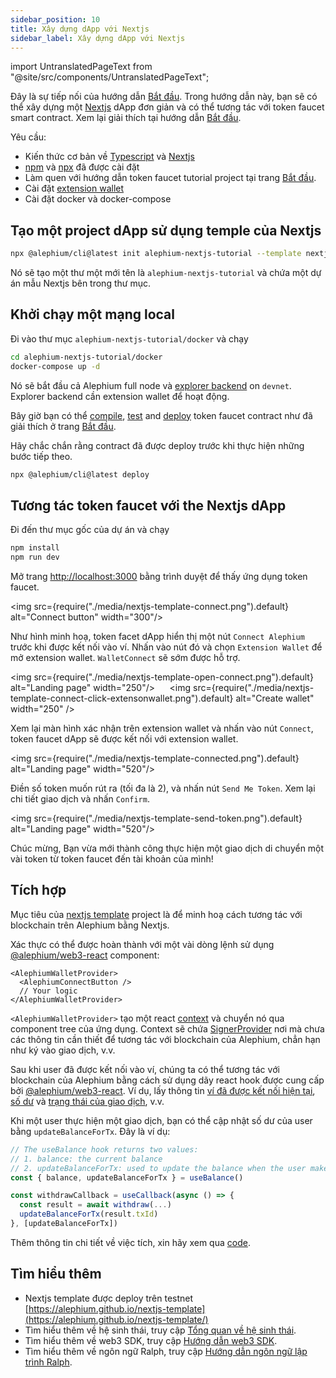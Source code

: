 ```yaml
---
sidebar_position: 10
title: Xây dựng dApp với Nextjs
sidebar_label: Xây dựng dApp với Nextjs
---
```


import UntranslatedPageText from "@site/src/components/UntranslatedPageText";

Đây là sự tiếp nối của hướng dẫn [Bắt đầu](/dapps/getting-started.md). Trong hướng dẫn này, bạn sẽ có thể xây dựng một [Nextjs](https://nextjs.org/) dApp đơn giản và có thể tương tác với token faucet smart contract. Xem lại giải thích tại hướng dẫn [Bắt đầu](/dapps/getting-started.md).

Yêu cầu:

- Kiến thức cơ bản về [Typescript](https://www.typescriptlang.org/)
  và [Nextjs](https://nextjs.org/)
- [npm](https://www.npmjs.com/) và
  [npx](https://www.npmjs.com/package/npx) đã được cài đặt
- Làm quen với hướng dẫn token faucet tutorial project tại trang [Bắt đầu](/dapps/getting-started.md).
- Cài đặt [extension wallet](/wallet/extension-wallet/overview)
- Cài đặt docker và docker-compose

## Tạo một project dApp sử dụng temple của Nextjs

```sh
npx @alephium/cli@latest init alephium-nextjs-tutorial --template nextjs
```

Nó sẽ tạo một thư một mới tên là `alephium-nextjs-tutorial` và
chứa một dự án mẫu Nextjs bên trong thư mục.


## Khởi chạy một mạng local

Đi vào thư mục `alephium-nextjs-tutorial/docker` và chạy

```sh
cd alephium-nextjs-tutorial/docker
docker-compose up -d
```

Nó sẽ bắt đầu cả Alephium full node và [explorer
backend](https://github.com/alephium/explorer-backend) on
`devnet`. Explorer backend cần extension wallet để hoạt động.

Bây giờ bạn có thể [compile](/dapps/getting-started.md#compiling-your-contract),
[test](/dapps/getting-started.md#testing-your-contract) and
[deploy](/dapps/getting-started.md#deploying-your-contract) token faucet contract như đã giải thích ở trang [Bắt đầu](/dapps/getting-started.md).

Hãy chắc chắn rằng contract đã được deploy trước khi thực hiện những bước tiếp theo.

```sh
npx @alephium/cli@latest deploy
```

## Tương tác token faucet với the Nextjs dApp

Đi đến thư mục gốc của dự án và chạy

```sh
npm install
npm run dev
```

Mở trang [http://localhost:3000](http://localhost:3000) bằng trình duyệt để thấy ứng dụng token faucet.

<img src={require("./media/nextjs-template-connect.png").default}
alt="Connect button" width="300"/>

Như hình minh hoạ, token facet dApp hiển thị một nút `Connect Alephium` trước khi được kết nối vào ví. Nhấn vào nút đó và chọn `Extension Wallet` để mở extension wallet. `WalletConnect` sẽ sớm được hỗ trợ.

<img src={require("./media/nextjs-template-open-connect.png").default} alt="Landing page" width="250"/>
&nbsp;&nbsp;&nbsp;&nbsp;
<img src={require("./media/nextjs-template-connect-click-extensonwallet.png").default} alt="Create wallet" width="250" />

Xem lại màn hình xác nhận trên extension wallet và nhấn vào nút
`Connect`, token faucet dApp sẽ được kết nối với extension
wallet. 

<img src={require("./media/nextjs-template-connected.png").default} alt="Landing page" width="520"/>

Điền số token muốn rút ra (tối đa là 2), và nhấn nút `Send Me Token`. Xem lại chi tiết giao dịch và nhấn
`Confirm`.

<img src={require("./media/nextjs-template-send-token.png").default} alt="Landing page" width="520"/>

Chúc mừng, Bạn vừa mới thành công thực hiện một giao dịch di chuyển một vài token từ token faucet đến tài khoản của mình!

## Tích hợp

Mục tiêu của [nextjs
template](https://github.com/alephium/nextjs-template) project là để minh hoạ cách tương tác với blockchain trên Alephium bằng Nextjs.

Xác thực có thể được hoàn thành với một vài dòng lệnh sử dụng
[@alephium/web3-react](https://github.com/alephium/alephium-web3/tree/master/packages/web3-react)
component:

```tsx
<AlephiumWalletProvider>
  <AlephiumConnectButton />
  // Your logic
</AlephiumWalletProvider>
```

`<AlephiumWalletProvider>` tạo một react
[context](https://reactjs.org/docs/context.html) và chuyển nó qua component tree của ứng dụng. Context
sẽ chứa
[SignerProvider](https://github.com/alephium/alephium-web3/blob/8cf20fee4c16091cf581518e9f411e31ec37955e/packages/web3-react/src/contexts/alephiumConnect.tsx#L56)
nơi mà chưa các thông tin cần thiết để tương tác với blockchain của Alephium, chẳn hạn như ký vào giao dịch, v.v.

Sau khi user đã được kết nối vào ví, chúng ta có thể tương tác với blockchain của Alephium bằng cách sử dụng dãy react hook được cung cấp bởi
[@alephium/web3-react](https://github.com/alephium/alephium-web3/tree/master/packages/web3-react). Ví dụ, lấy thông tin [ví đã được kết nối hiện tại](https://github.com/alephium/alephium-web3/blob/master/packages/web3-react/src/hooks/useWallet.tsx),
[số dư](https://github.com/alephium/alephium-web3/blob/master/packages/web3-react/src/hooks/useBalance.tsx)
và [trạng thái của giao dịch](https://github.com/alephium/alephium-web3/blob/master/packages/web3-react/src/hooks/useTxStatus.tsx),
v.v.

Khi một user thực hiện một giao dịch, bạn có thể cập nhật số dư của user bằng `updateBalanceForTx`.
Đây là ví dụ:

```typescript
// The useBalance hook returns two values:
// 1. balance: the current balance
// 2. updateBalanceForTx: used to update the balance when the user makes a transaction.
const { balance, updateBalanceForTx } = useBalance()

const withdrawCallback = useCallback(async () => {
  const result = await withdraw(...)
  updateBalanceForTx(result.txId)
}, [updateBalanceForTx])
```

Thêm thông tin chi tiết về việc tích, xin hãy xem qua
[code](https://github.com/alephium/nextjs-template). 

## Tìm hiểu thêm

- Nextjs template được deploy trên testnet [https://alephium.github.io/nextjs-template](https://alephium.github.io/nextjs-template/)
- Tìm hiểu thêm về hệ sinh thái, truy cập [Tổng quan về hệ sinh thái](/dapps/ecosystem).
- Tìm hiểu thêm về web3 SDK, truy cập [Hướng dẫn web3 SDK](/dapps/alephium-web3).
- Tìm hiểu thêm về ngôn ngữ Ralph, truy cập [Hướng dẫn ngôn ngữ lập trình Ralph](/ralph/getting-started).
